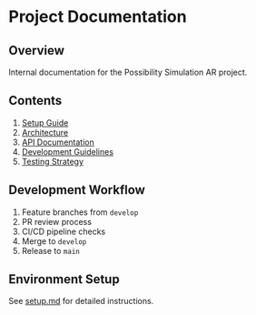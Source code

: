 # Project Documentation

## Overview
Internal documentation for the Possibility Simulation AR project.

## Contents
1. [Setup Guide](./setup.md)
2. [Architecture](./Architecture.md)
3. [API Documentation](./API.md)
4. [Development Guidelines](./development.md)
5. [Testing Strategy](./testing.md)

## Development Workflow
1. Feature branches from `develop`
2. PR review process
3. CI/CD pipeline checks
4. Merge to `develop`
5. Release to `main`

## Environment Setup
See [setup.md](./setup.md) for detailed instructions.
